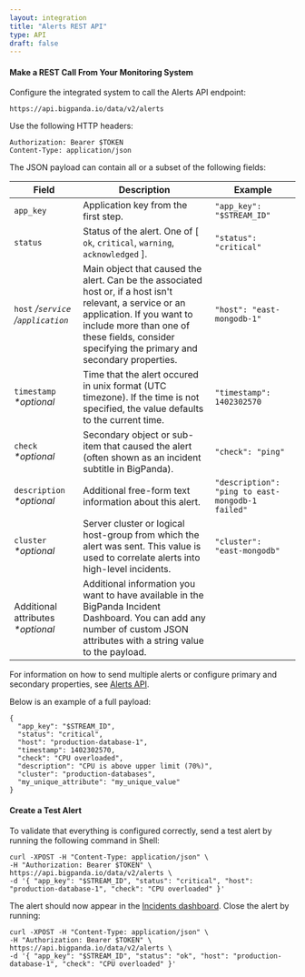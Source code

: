 ```yaml
---
layout: integration 
title: "Alerts REST API"
type: API
draft: false
---
```


#### Make a REST Call From Your Monitoring System

Configure the integrated system to call the Alerts API endpoint:
    
    https://api.bigpanda.io/data/v2/alerts
    

Use the following HTTP headers:
    
    Authorization: Bearer $TOKEN  
    Content-Type: application/json


The JSON payload can contain all or a subset of the following fields:

|Field|Description|Example|
|-----|-----------|-------|
|`app_key`|Application key from the first step.|`"app_key": "$STREAM_ID"`|
|`status`|Status of the alert. One of [ `ok`, `critical`, `warning`, `acknowledged` ].|`"status": "critical"`|
|`host` */`service`* */`application`* |Main object that caused the alert. Can be the associated host or, if a host isn't relevant, a service or an application. If you want to include more than one of these fields, consider specifying the primary and secondary properties.|`"host": "east-mongodb-1"`|
|`timestamp` *\*optional*|Time that the alert occured in unix format (UTC timezone). If the time is not specified, the value defaults to the current time.|`"timestamp": 1402302570`|
|`check` *\*optional*|Secondary object or sub-item that caused the alert (often shown as an incident subtitle in BigPanda).|`"check": "ping"`|
|`description` *\*optional*|Additional free-form text information about this alert.|`"description": "ping to east-mongodb-1 failed"`|
|`cluster` *\*optional*|Server cluster or logical host-group from which the alert was sent. This value is used to correlate alerts into high-level incidents.|`"cluster": "east-mongodb"`|
|Additional attributes *\*optional*|Additional information you want to have available in the BigPanda Incident Dashboard. You can add any number of custom JSON attributes with a string value to the payload.|||

For information on how to send multiple alerts or configure primary and secondary properties, see [Alerts API](https://docs.bigpanda.io/v1.0/reference#alerts-how-it-works).

Below is an example of a full payload:

    {
      "app_key": "$STREAM_ID",
      "status": "critical",
      "host": "production-database-1",
      "timestamp": 1402302570,
      "check": "CPU overloaded",
      "description": "CPU is above upper limit (70%)",
      "cluster": "production-databases",
      "my_unique_attribute": "my_unique_value"
    }

<!-- section-separator -->

#### Create a Test Alert 

To validate that everything is configured correctly, send a test alert by running the following command in Shell:
 
    curl -XPOST -H "Content-Type: application/json" \
    -H "Authorization: Bearer $TOKEN" \
    https://api.bigpanda.io/data/v2/alerts \
    -d '{ "app_key": "$STREAM_ID", "status": "critical", "host": "production-database-1", "check": "CPU overloaded" }'

The alert should now appear in the [Incidents dashboard](https://a.bigpanda.io). Close the alert by running: 

    curl -XPOST -H "Content-Type: application/json" \
    -H "Authorization: Bearer $TOKEN" \
    https://api.bigpanda.io/data/v2/alerts \
    -d '{ "app_key": "$STREAM_ID", "status": "ok", "host": "production-database-1", "check": "CPU overloaded" }'
